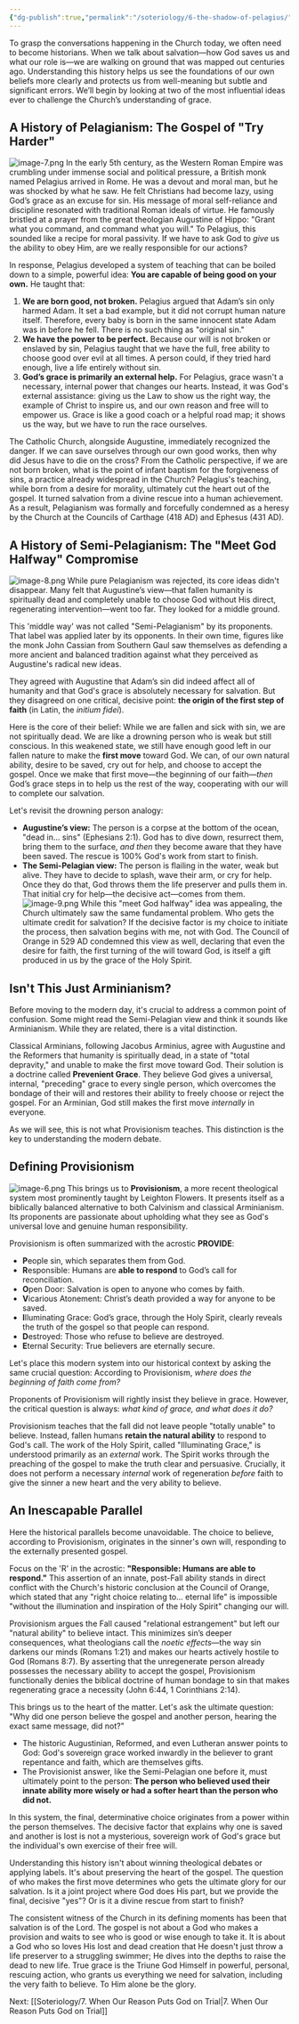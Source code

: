 ```yaml
---
{"dg-publish":true,"permalink":"/soteriology/6-the-shadow-of-pelagius/","noteIcon":""}
---
```


To grasp the conversations happening in the Church today, we often need to become historians. When we talk about salvation—how God saves us and what our role is—we are walking on ground that was mapped out centuries ago. Understanding this history helps us see the foundations of our own beliefs more clearly and protects us from well-meaning but subtle and significant errors. We’ll begin by looking at two of the most influential ideas ever to challenge the Church’s understanding of grace.
## A History of Pelagianism: The Gospel of "Try Harder"
![image-7.png](/img/user/image-7.png)
In the early 5th century, as the Western Roman Empire was crumbling under immense social and political pressure, a British monk named Pelagius arrived in Rome. He was a devout and moral man, but he was shocked by what he saw. He felt Christians had become lazy, using God’s grace as an excuse for sin. His message of moral self-reliance and discipline resonated with traditional Roman ideals of virtue. He famously bristled at a prayer from the great theologian Augustine of Hippo: "Grant what you command, and command what you will." To Pelagius, this sounded like a recipe for moral passivity. If we have to ask God to *give* us the ability to obey Him, are we really responsible for our actions?

In response, Pelagius developed a system of teaching that can be boiled down to a simple, powerful idea: **You are capable of being good on your own.** He taught that:

1.  **We are born good, not broken.** Pelagius argued that Adam’s sin only harmed Adam. It set a bad example, but it did not corrupt human nature itself. Therefore, every baby is born in the same innocent state Adam was in before he fell. There is no such thing as "original sin."
2.  **We have the power to be perfect.** Because our will is not broken or enslaved by sin, Pelagius taught that we have the full, free ability to choose good over evil at all times. A person could, if they tried hard enough, live a life entirely without sin.
3.  **God’s grace is primarily an external help.** For Pelagius, grace wasn't a necessary, internal power that changes our hearts. Instead, it was God's external assistance: giving us the Law to show us the right way, the example of Christ to inspire us, and our own reason and free will to empower us. Grace is like a good coach or a helpful road map; it shows us the way, but we have to run the race ourselves.

The Catholic Church, alongside Augustine, immediately recognized the danger. If we can save ourselves through our own good works, then why did Jesus have to die on the cross? From the Catholic perspective, if we are not born broken, what is the point of infant baptism for the forgiveness of sins, a practice already widespread in the Church? Pelagius's teaching, while born from a desire for morality, ultimately cut the heart out of the gospel. It turned salvation from a divine rescue into a human achievement. As a result, Pelagianism was formally and forcefully condemned as a heresy by the Church at the Councils of Carthage (418 AD) and Ephesus (431 AD).

## A History of Semi-Pelagianism: The "Meet God Halfway" Compromise
![image-8.png](/img/user/image-8.png)
While pure Pelagianism was rejected, its core ideas didn't disappear. Many felt that Augustine’s view—that fallen humanity is spiritually dead and completely unable to choose God without His direct, regenerating intervention—went too far. They looked for a middle ground.

This 'middle way' was not called "Semi-Pelagianism" by its proponents. That label was applied later by its opponents. In their own time, figures like the monk John Cassian from Southern Gaul saw themselves as defending a more ancient and balanced tradition against what they perceived as Augustine's radical new ideas.

They agreed with Augustine that Adam’s sin did indeed affect all of humanity and that God's grace is absolutely necessary for salvation. But they disagreed on one critical, decisive point: **the origin of the first step of faith** (in Latin, the *initium fidei*).

Here is the core of their belief: While we are fallen and sick with sin, we are not spiritually dead. We are like a drowning person who is weak but still conscious. In this weakened state, we still have enough good left in our fallen nature to make the **first move** toward God. We can, of our own natural ability, desire to be saved, cry out for help, and choose to accept the gospel. Once we make that first move—the beginning of our faith—*then* God’s grace steps in to help us the rest of the way, cooperating with our will to complete our salvation.

Let's revisit the drowning person analogy:
*   **Augustine’s view:** The person is a corpse at the bottom of the ocean, "dead in... sins" (Ephesians 2:1). God has to dive down, resurrect them, bring them to the surface, *and then* they become aware that they have been saved. The rescue is 100% God's work from start to finish.
*   **The Semi-Pelagian view:** The person is flailing in the water, weak but alive. They have to decide to splash, wave their arm, or cry for help. Once they do that, God throws them the life preserver and pulls them in. That initial cry for help—the decisive act—comes from them.
![image-9.png](/img/user/image-9.png)
While this "meet God halfway" idea was appealing, the Church ultimately saw the same fundamental problem. Who gets the ultimate credit for salvation? If the decisive factor is my choice to initiate the process, then salvation begins with me, not with God. The Council of Orange in 529 AD condemned this view as well, declaring that even the desire for faith, the first turning of the will toward God, is itself a gift produced in us by the grace of the Holy Spirit.

## Isn't This Just Arminianism?

Before moving to the modern day, it's crucial to address a common point of confusion. Some might read the Semi-Pelagian view and think it sounds like Arminianism. While they are related, there is a vital distinction.

Classical Arminians, following Jacobus Arminius, agree with Augustine and the Reformers that humanity is spiritually dead, in a state of "total depravity," and unable to make the first move toward God. Their solution is a doctrine called **Prevenient Grace**. They believe God gives a universal, internal, "preceding" grace to every single person, which overcomes the bondage of their will and restores their ability to freely choose or reject the gospel. For an Arminian, God still makes the first move *internally* in everyone.

As we will see, this is not what Provisionism teaches. This distinction is the key to understanding the modern debate.

## Defining Provisionism
![image-6.png](/img/user/image-6.png)
This brings us to **Provisionism**, a more recent theological system most prominently taught by Leighton Flowers. It presents itself as a biblically balanced alternative to both Calvinism and classical Arminianism. Its proponents are passionate about upholding what they see as God's universal love and genuine human responsibility.

Provisionism is often summarized with the acrostic **PROVIDE**:

*   **P**eople sin, which separates them from God.
*   **R**esponsible: Humans are **able to respond** to God’s call for reconciliation.
*   **O**pen Door: Salvation is open to anyone who comes by faith.
*   **V**icarious Atonement: Christ’s death provided a way for anyone to be saved.
*   **I**lluminating Grace: God’s grace, through the Holy Spirit, clearly reveals the truth of the gospel so that people can respond.
*   **D**estroyed: Those who refuse to believe are destroyed.
*   **E**ternal Security: True believers are eternally secure.

Let's place this modern system into our historical context by asking the same crucial question: According to Provisionism, *where does the beginning of faith come from?*

Proponents of Provisionism will rightly insist they believe in grace. However, the critical question is always: *what kind of grace, and what does it do?*

Provisionism teaches that the fall did not leave people "totally unable" to believe. Instead, fallen humans **retain the natural ability** to respond to God's call. The work of the Holy Spirit, called "Illuminating Grace," is understood primarily as an *external* work. The Spirit works through the preaching of the gospel to make the truth clear and persuasive. Crucially, it does not perform a necessary *internal* work of regeneration *before* faith to give the sinner a new heart and the very ability to believe.

## An Inescapable Parallel

Here the historical parallels become unavoidable. The choice to believe, according to Provisionism, originates in the sinner's own will, responding to the externally presented gospel.

Focus on the 'R' in the acrostic: **"Responsible: Humans are able to respond."** This assertion of an innate, post-Fall ability stands in direct conflict with the Church's historic conclusion at the Council of Orange, which stated that any "right choice relating to... eternal life" is impossible "without the illumination and inspiration of the Holy Spirit" changing our will.

Provisionism argues the Fall caused "relational estrangement" but left our "natural ability" to believe intact. This minimizes sin’s deeper consequences, what theologians call the *noetic effects*—the way sin darkens our minds (Romans 1:21) and makes our hearts actively hostile to God (Romans 8:7). By asserting that the unregenerate person already possesses the necessary ability to accept the gospel, Provisionism functionally denies the biblical doctrine of human bondage to sin that makes regenerating grace a necessity (John 6:44, 1 Corinthians 2:14).

This brings us to the heart of the matter. Let's ask the ultimate question: "Why did one person believe the gospel and another person, hearing the exact same message, did not?"
*   The historic Augustinian, Reformed, and even Lutheran answer points to God: God's sovereign grace worked inwardly in the believer to grant repentance and faith, which are themselves gifts.
*   The Provisionist answer, like the Semi-Pelagian one before it, must ultimately point to the person: **The person who believed used their innate ability more wisely or had a softer heart than the person who did not.**

In this system, the final, determinative choice originates from a power within the person themselves. The decisive factor that explains why one is saved and another is lost is not a mysterious, sovereign work of God's grace but the individual's own exercise of their free will.

Understanding this history isn't about winning theological debates or applying labels. It's about preserving the heart of the gospel. The question of who makes the first move determines who gets the ultimate glory for our salvation. Is it a joint project where God does His part, but we provide the final, decisive "yes"? Or is it a divine rescue from start to finish?

The consistent witness of the Church in its defining moments has been that salvation is of the Lord. The gospel is not about a God who makes a provision and waits to see who is good or wise enough to take it. It is about a God who so loves His lost and dead creation that He doesn't just throw a life preserver to a struggling swimmer; He dives into the depths to raise the dead to new life. True grace is the Triune God Himself in powerful, personal, rescuing action, who grants us everything we need for salvation, including the very faith to believe. To Him alone be the glory.

Next: [[Soteriology/7. When Our Reason Puts God on Trial\|7. When Our Reason Puts God on Trial]]